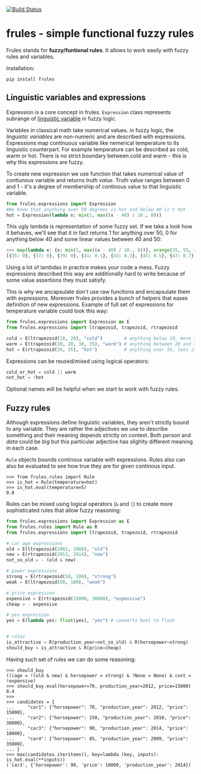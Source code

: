 [![Build Status](https://travis-ci.org/cloudyourcar/frules.svg?branch=master)](https://travis-ci.org/cloudyourcar/frules)

# frules - simple functional fuzzy rules


Frules stands for **fuzzy/funtional rules**. It allows to work easily with
fuzzy rules and variables.

Installation:

    pip install frules


## Linguistic variables and expressions
Expression is a core concept in frules. `Expression` class represents subrange
of [linguistic variable](http://en.wikipedia.org/wiki/Fuzzy_logic#Linguistic_variables) in
fuzzy logic.

Variables in classical math take numerical values. in fuzzy logic, the
*linguistic variables* are non-numeric and are described with expressions.
Expressions map continuous variable like nemerical temperature to its
linguistic counterpart. For example temperature can be described as cold, warm
or hot. There is no strict boundary between cold and warm - this is why this
expressions are fuzzy.

To create new expression we use function that takes numerical value of
contiunous variable and returns *truth value*. Truth value ranges between
0 and 1 - it's a degree of membership of continous value to that linguistic
variable.

```python
from frules.expressions import Expression
#We know that anything over 50 degrees is hot and below 40 is't hot
hot = Expression(lambda x: min(1, max((x - 40) / 10., 0)))
```

This ugly lambda is representation of some fuzzy set. If we take a look how it
behaves, we'll see that it in fact returns 1 for anything over 50, 0 for
anything below 40 and some linear values between 40 and 50:

```python
>>> map(lambda x: {x: min(1, max((x - 40) / 10., 0))}, xrange(35, 55, 2))
[{35: 0}, {37: 0}, {39: 0}, {41: 0.1}, {43: 0.3}, {45: 0.5}, {47: 0.7}, {49: 0.9}, {51: 1}, {53: 1}
```

Using a lot of lambdas in practice makes your code a mess. Fuzzy expressions
described this way are additionally hard to write because of some value
assertions they must satisfy.

This is why we ancapsulate don't use raw functions and encapsulate them with
expressions. Moreover frules provides a bunch of helpers that eases definition
of new expressions. Example of full set of expressions for temperature variable
could look this way:

```python
from frules.expressions import Expression as E
from frules.expressions import ltrapezoid, trapezoid, rtrapezoid

cold = E(ltrapezoid(10, 20), "cold")        # anything below 10, more is fuzzy
warm = E(trapezoid(10, 20, 30, 35), "warm") # anything between 20 and 30
hot = E(rtrapezoid(30, 35), "hot")          # anything over 35, less is fuzzy
```

Expressions can be reused/mixed using logical operators:

```python
cold_or_hot = cold || warm
not_hot = !hot
```

Optional names will be helpful when we start to work with fuzzy rules.

## Fuzzy rules
Although expressions define linguistic variables, they aren't strictly bound
to any variable. They are rather the adjectives we use to describe something and
their meaning depends strictly on context. Both *person* and *data* could
be *big* but this particular adjective has slighlty different meaning in each
case.

`Rule` objects bounds continous variable with expressions. Rules also can also
be evaluated to see how true they are for given continous input.

```
>>> from frules.rules import Rule
>>> is_hot = Rule(temperature=hot)
>>> is_hot.eval(temperature=5)
0.8
```

Rules can be mixed using logical operators (`&` and `|`) to create more
sophisticated rules that allow fuzzy reasoning:

```python
from frules.expressions import Expression as E
from frules.rules import Rule as R
from frules.expressions import ltrapezoid, trapezoid, rtrapezoid

# car age expressions
old = E(ltrapezoid(2001, 2008), "old")
new = E(rtrapezoid(2013, 2014), "new")
not_so_old = - (old & new)

# power expressions
strong = E(rtrapezoid(50, 100), "strong")
weak = E(ltrapezoid(50, 100), "weak")

# price expression
expensive = E(rtrapezoid(25000, 30000), "expensive")
cheap = - expensive

# yes expression
yes = E(lambda yes: float(yes), "yes") # converts bool to float


# rules
is_attractive = R(production_year=not_so_old) & R(horsepower=strong)
should_buy = is_attractive & R(price=cheap)
```

Having such set of rules we can do some reasoning:

```
>>> should_buy
(((age = !(old & new) & horsepower = strong) & !None = None) & cost = !expensive)
>>> should_buy.eval(horsepower=70, production_year=2012, price=15000)
0.4
>>>
>>> candidates = {
...     "car1": {"horsepower": 70, "production_year": 2012, "price": 15000},
...     "car2": {"horsepower": 150, "production_year": 2010, "price": 30000},
...     "car3": {"horsepower": 90, "production_year": 2014, "price": 10000},
...     "car4": {"horsepower": 85, "production_year": 2009, "price": 35000},
... }
>>> max(candidates.iteritems(), key=lambda (key, inputs): is_hot.eval(**inputs))
('car3', {'horsepower': 90, 'price': 10000, 'production_year': 2014})
```

